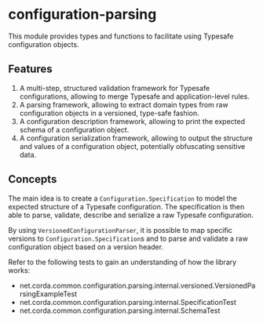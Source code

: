 # configuration-parsing

This module provides types and functions to facilitate using Typesafe configuration objects.

## Features

1. A multi-step, structured validation framework for Typesafe configurations, allowing to merge Typesafe and application-level rules.
2. A parsing framework, allowing to extract domain types from raw configuration objects in a versioned, type-safe fashion.
3. A configuration description framework, allowing to print the expected schema of a configuration object.
4. A configuration serialization framework, allowing to output the structure and values of a configuration object, potentially obfuscating sensitive data.

## Concepts

The main idea is to create a `Configuration.Specification` to model the expected structure of a Typesafe configuration.
The specification is then able to parse, validate, describe and serialize a raw Typesafe configuration.

By using `VersionedConfigurationParser`, it is possible to map specific versions to `Configuration.Specification`s and to parse and validate a raw configuration object based on a version header.

Refer to the following tests to gain an understanding of how the library works:

- net.corda.common.configuration.parsing.internal.versioned.VersionedParsingExampleTest
- net.corda.common.configuration.parsing.internal.SpecificationTest
- net.corda.common.configuration.parsing.internal.SchemaTest